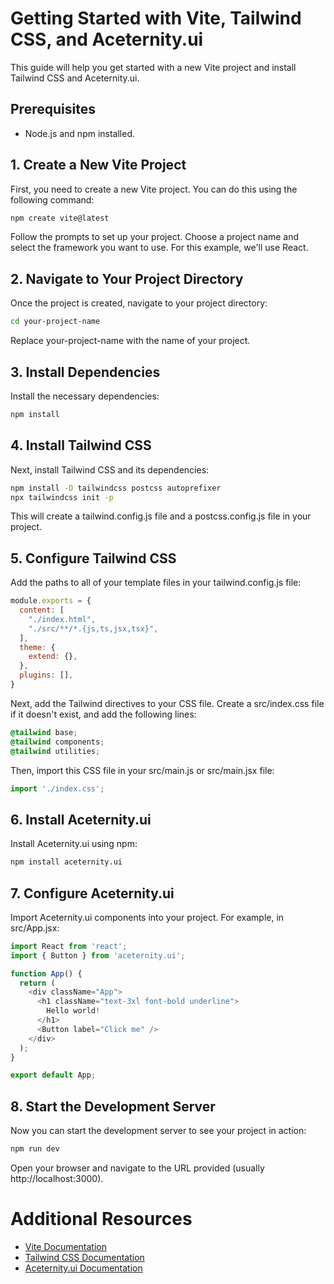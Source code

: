 # Getting Started with Vite, Tailwind CSS, and Aceternity.ui

This guide will help you get started with a new Vite project and install Tailwind CSS and Aceternity.ui.

## Prerequisites

- Node.js and npm installed.

## 1. Create a New Vite Project

First, you need to create a new Vite project. You can do this using the following command:

```bash
npm create vite@latest
```
Follow the prompts to set up your project. Choose a project name and select the framework you want to use. For this example, we'll use React.

## 2. Navigate to Your Project Directory
Once the project is created, navigate to your project directory:

```bash
cd your-project-name
```
Replace your-project-name with the name of your project.

## 3. Install Dependencies
Install the necessary dependencies:

```bash
npm install
```

## 4. Install Tailwind CSS
Next, install Tailwind CSS and its dependencies:

```bash
npm install -D tailwindcss postcss autoprefixer
npx tailwindcss init -p
```

This will create a tailwind.config.js file and a postcss.config.js file in your project.

## 5. Configure Tailwind CSS
Add the paths to all of your template files in your tailwind.config.js file:

```js
module.exports = {
  content: [
    "./index.html",
    "./src/**/*.{js,ts,jsx,tsx}",
  ],
  theme: {
    extend: {},
  },
  plugins: [],
}
```

Next, add the Tailwind directives to your CSS file. Create a src/index.css file if it doesn't exist, and add the following lines:

```css
@tailwind base;
@tailwind components;
@tailwind utilities;
```

Then, import this CSS file in your src/main.js or src/main.jsx file:

```js
import './index.css';
```

## 6. Install Aceternity.ui
Install Aceternity.ui using npm:

```bash
npm install aceternity.ui
```

## 7. Configure Aceternity.ui
Import Aceternity.ui components into your project. For example, in src/App.jsx:

```js
import React from 'react';
import { Button } from 'aceternity.ui';

function App() {
  return (
    <div className="App">
      <h1 className="text-3xl font-bold underline">
        Hello world!
      </h1>
      <Button label="Click me" />
    </div>
  );
}

export default App;
```

## 8. Start the Development Server
Now you can start the development server to see your project in action:

```bash
npm run dev
```
Open your browser and navigate to the URL provided (usually http://localhost:3000).


# Additional Resources

- [Vite Documentation](https://vitejs.dev/)
- [Tailwind CSS Documentation](https://tailwindcss.com/docs)
- [Aceternity.ui Documentation](https://ui.aceternity.com/)

